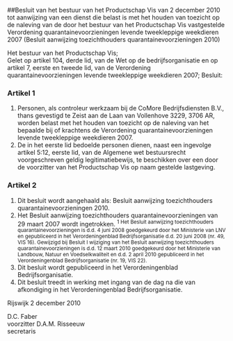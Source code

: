 <meta http-equiv='Content-Type' content='text/html; charset=utf-8' />

##Besluit van het bestuur van het Productschap Vis van 2 december 2010 tot aanwijzing van een dienst die belast is met het houden van toezicht op de naleving van de door het bestuur van het Productschap Vis vastgestelde Verordening quarantainevoorzieningen levende tweekleppige weekdieren 2007 (Besluit aanwijzing toezichthouders quarantainevoorzieningen 2010)

Het bestuur van het Productschap Vis;  
Gelet op artikel 104, derde lid, van de Wet op de bedrijfsorganisatie en op artikel 7, eerste en tweede lid, van de Verordening quarantainevoorzieningen levende tweekleppige weekdieren 2007;
Besluit:    

### Artikel  1  

1.  Personen, als controleur werkzaam bij de CoMore Bedrijfsdiensten B.V., thans gevestigd te Zeist aan de Laan van Vollenhove 3229, 3706 AR, worden belast met het houden van toezicht op de naleving van het bepaalde bij of krachtens de Verordening quarantainevoorzieningen levende tweekleppige weekdieren 2007.   
2.  De in het eerste lid bedoelde personen dienen, naast een ingevolge artikel 5:12, eerste lid, van de Algemene wet bestuursrecht voorgeschreven geldig legitimatiebewijs, te beschikken over een door de voorzitter van het Productschap Vis op naam gestelde lastgeving.   

### Artikel  2  

1.  Dit besluit wordt aangehaald als: Besluit aanwijzing toezichthouders quarantainevoorzieningen 2010.   
2.  Het Besluit aanwijzing toezichthouders quarantainevoorzieningen van 29 maart 2007 wordt ingetrokken. <sup> 1  Het Besluit aanwijzing toezichthouders quarantainevoorzieningen is d.d. 4 juni 2008 goedgekeurd door het Ministerie van LNV en gepubliceerd in het Verordeningenblad Bedrijfsorganisatie d.d. 20 juni 2008 (nr. 49, VIS 16). Gewijzigd bij Besluit I wijziging van het Besluit aanwijzing toezichthouders quarantainevoorzieningen is d.d. 12 maart 2010 goedgekeurd door het Ministerie van Landbouw, Natuur en Voedselkwaliteit en d.d. 2 april 2010 gepubliceerd in het Verordeningenblad Bedrijfsorganisatie (nr. 19, VIS 22).  </sup>   
3.  Dit besluit wordt gepubliceerd in het Verordeningenblad Bedrijfsorganisatie.   
4.  Dit besluit treedt in werking met ingang van de dag na die van afkondiging in het Verordeningenblad Bedrijfsorganisatie.   

Rijswijk 
2 december 2010   

D.C. Faber  
voorzitter 
D.A.M. Risseeuw  
secretaris    
